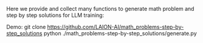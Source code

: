 
Here we provide and collect many functions to generate math problem and step by step solutions for LLM training:

Demo:
git clone https://github.com/LAION-AI/math_problems-step-by-step_solutions
python ./math_problems-step-by-step_solutions/generate.py

